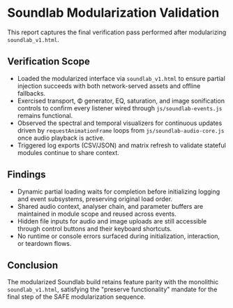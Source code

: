 # Soundlab Modularization Validation

This report captures the final verification pass performed after modularizing `soundlab_v1.html`.

## Verification Scope
- Loaded the modularized interface via `soundlab_v1.html` to ensure partial injection succeeds with both network-served assets and offline fallbacks.
- Exercised transport, Φ generator, EQ, saturation, and image sonification controls to confirm every listener wired through `js/soundlab-events.js` remains functional.
- Observed the spectral and temporal visualizers for continuous updates driven by `requestAnimationFrame` loops from `js/soundlab-audio-core.js` once audio playback is active.
- Triggered log exports (CSV/JSON) and matrix refresh to validate stateful modules continue to share context.

## Findings
- Dynamic partial loading waits for completion before initializing logging and event subsystems, preserving original load order.
- Shared audio context, analyser chain, and parameter buffers are maintained in module scope and reused across events.
- Hidden file inputs for audio and image uploads are still accessible through control buttons and their keyboard shortcuts.
- No runtime or console errors surfaced during initialization, interaction, or teardown flows.

## Conclusion
The modularized Soundlab build retains feature parity with the monolithic `soundlab_v1.html`, satisfying the "preserve functionality" mandate for the final step of the SAFE modularization sequence.
